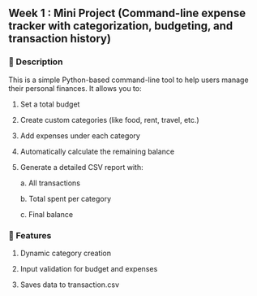 
## Week 1 : Mini Project (Command-line expense tracker with categorization, budgeting, and transaction history)

### 📝 Description

This is a simple Python-based command-line tool to help users manage their personal finances. It allows you to:

1. Set a total budget

2. Create custom categories (like food, rent, travel, etc.)

3. Add expenses under each category

4. Automatically calculate the remaining balance

5. Generate a detailed CSV report with:

    a. All transactions

    b. Total spent per category

    c. Final balance


### 🔧 Features

1. Dynamic category creation

2. Input validation for budget and expenses

3. Saves data to transaction.csv
